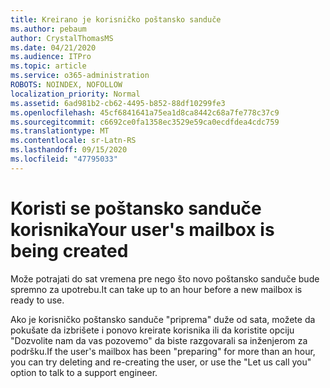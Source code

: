 ```yaml
---
title: Kreirano je korisničko poštansko sanduče
ms.author: pebaum
author: CrystalThomasMS
ms.date: 04/21/2020
ms.audience: ITPro
ms.topic: article
ms.service: o365-administration
ROBOTS: NOINDEX, NOFOLLOW
localization_priority: Normal
ms.assetid: 6ad981b2-cb62-4495-b852-88df10299fe3
ms.openlocfilehash: 45cf6841641a75ea1d8ca8442c68a7fe778c37c9
ms.sourcegitcommit: c6692ce0fa1358ec3529e59ca0ecdfdea4cdc759
ms.translationtype: MT
ms.contentlocale: sr-Latn-RS
ms.lasthandoff: 09/15/2020
ms.locfileid: "47795033"
---
```

# <a name="your-users-mailbox-is-being-created"></a><span data-ttu-id="1e8f4-102">Koristi se poštansko sanduče korisnika</span><span class="sxs-lookup"><span data-stu-id="1e8f4-102">Your user's mailbox is being created</span></span>

<span data-ttu-id="1e8f4-103">Može potrajati do sat vremena pre nego što novo poštansko sanduče bude spremno za upotrebu.</span><span class="sxs-lookup"><span data-stu-id="1e8f4-103">It can take up to an hour before a new mailbox is ready to use.</span></span>
  
<span data-ttu-id="1e8f4-104">Ako je korisničko poštansko sanduče "priprema" duže od sata, možete da pokušate da izbrišete i ponovo kreirate korisnika ili da koristite opciju "Dozvolite nam da vas pozovemo" da biste razgovarali sa inženjerom za podršku.</span><span class="sxs-lookup"><span data-stu-id="1e8f4-104">If the user's mailbox has been "preparing" for more than an hour, you can try deleting and re-creating the user, or use the "Let us call you" option to talk to a support engineer.</span></span>
  

